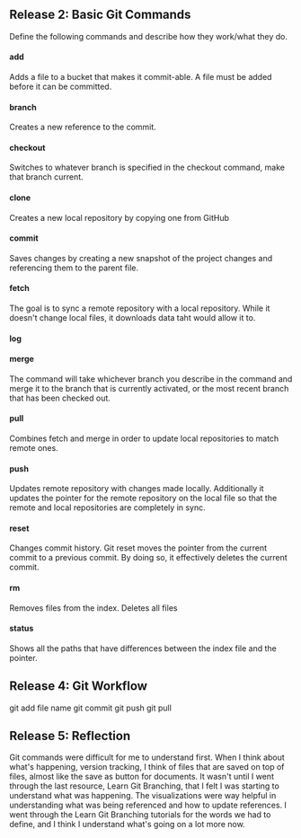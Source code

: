 ## Release 2: Basic Git Commands
Define the following commands and describe how they work/what they do.  


#### add
Adds a file to a bucket that makes it commit-able. A file must be added before it can be committed. 

#### branch
Creates a new reference to the commit. 

#### checkout
Switches to whatever branch is specified in the checkout command, make that branch current. 

#### clone
Creates a new local repository by copying one from GitHub

#### commit
Saves changes by creating a new snapshot of the project changes and referencing them to the parent file.

#### fetch
The goal is to sync a remote repository with a local repository. While it doesn't change local files, it downloads data taht would allow it to.

#### log
<!-- Your defnition here -->

#### merge
The command will take whichever branch you describe in the command and merge it to the branch that is currently activated, or the most recent branch that has been checked out.

#### pull
Combines fetch and merge in order to update local repositories to match remote ones.

#### push
Updates remote repository with changes made locally. Additionally it updates the pointer for the remote repository on the local file so that the remote and local repositories are completely in sync.

#### reset
Changes commit history. Git reset moves the pointer from the current commit to a previous commit. By doing so, it effectively deletes the current commit. 

#### rm
Removes files from the index. Deletes all files

#### status
Shows all the paths that have differences between the index file and the pointer.

## Release 4: Git Workflow

git add file name
git commit
git push
git pull

## Release 5: Reflection

Git commands were difficult for me to understand first. When I think about what's happening, version tracking, I think of files that are saved on top of files, almost like the save as button for documents. It wasn't until I went through the last resource, Learn Git Branching, that I felt I was starting to understand what was happening. The visualizations were way helpful in understanding what was being referenced and how to update references. I went through the Learn Git Branching tutorials for the words we had to define, and I think I understand what's going on a lot more now.